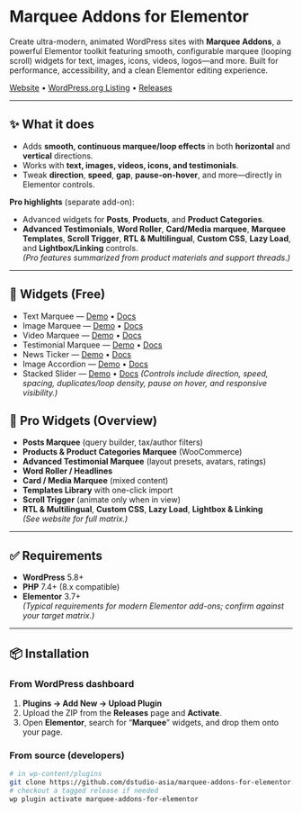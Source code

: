 # Marquee Addons for Elementor

Create ultra-modern, animated WordPress sites with **Marquee Addons**, a powerful Elementor toolkit featuring smooth, configurable marquee (looping scroll) widgets for text, images, icons, videos, logos—and more. Built for performance, accessibility, and a clean Elementor editing experience.

[Website](https://marqueeaddons.com) • [WordPress.org Listing](https://en-gb.wordpress.org/plugins/marquee-addons-for-elementor/) • [Releases](https://github.com/dstudio-asia/marquee-addons-for-elementor/releases)

---

## ✨ What it does

- Adds **smooth, continuous marquee/loop effects** in both **horizontal** and **vertical** directions.
- Works with **text, images, videos, icons, and testimonials**.
- Tweak **direction**, **speed**, **gap**, **pause-on-hover**, and more—directly in Elementor controls.

**Pro highlights** (separate add-on):
- Advanced widgets for **Posts**, **Products**, and **Product Categories**.
- **Advanced Testimonials**, **Word Roller**, **Card/Media marquee**, **Marquee Templates**, **Scroll Trigger**, **RTL & Multilingual**, **Custom CSS**, **Lazy Load**, and **Lightbox/Linking** controls.  
  *(Pro features summarized from product materials and support threads.)*

---

## 🧩 Widgets (Free)

- Text Marquee — [Demo](https://marqueeaddons.com/text-marquee/) • [Docs](https://marqueeaddons.com/how-to-use-the-advanced-text-marquee-widget-in-elementor/)
- Image Marquee — [Demo](https://marqueeaddons.com/image-marquee/) • [Docs](https://marqueeaddons.com/how-to-use-the-image-marquee-widget-in-elementor/)
- Video Marquee — [Demo](https://marqueeaddons.com/video-marquee/) • [Docs](https://marqueeaddons.com/how-to-use-the-video-marquee-widget-in-elementor/)
- Testimonial Marquee — [Demo](https://marqueeaddons.com/testimonial-marquee/) • [Docs](https://marqueeaddons.com/how-to-use-the-advanced-testimonial-marquee-widget-in-elementor/)
- News Ticker — [Demo](https://marqueeaddons.com/news-ticker/) • [Docs](https://marqueeaddons.com/how-to-use-the-news-ticker-widget-in-elementor/)
- Image Accordion — [Demo](https://marqueeaddons.com/image-accordion/) • [Docs](https://marqueeaddons.com/how-to-use-the-image-accordion-widget-in-elementor/)
- Stacked Slider — [Demo](https://marqueeaddons.com/stacked-slider/) • [Docs](https://marqueeaddons.com/how-to-use-the-stacked-slider-widget-in-elementor/) 
  *(Controls include direction, speed, spacing, duplicates/loop density, pause on hover, and responsive visibility.)*

## 🚀 Pro Widgets (Overview)

- **Posts Marquee** (query builder, tax/author filters)
- **Products & Product Categories Marquee** (WooCommerce)
- **Advanced Testimonial Marquee** (layout presets, avatars, ratings)
- **Word Roller / Headlines**
- **Card / Media Marquee** (mixed content)
- **Templates Library** with one-click import
- **Scroll Trigger** (animate only when in view)
- **RTL & Multilingual**, **Custom CSS**, **Lazy Load**, **Lightbox & Linking**  
  *(See website for full matrix.)*

---

## ✅ Requirements

- **WordPress** 5.8+  
- **PHP** 7.4+ (8.x compatible)  
- **Elementor** 3.7+  
*(Typical requirements for modern Elementor add-ons; confirm against your target matrix.)*

---

## 📦 Installation

### From WordPress dashboard
1. **Plugins → Add New → Upload Plugin**  
2. Upload the ZIP from the **Releases** page and **Activate**.
3. Open **Elementor**, search for “**Marquee**” widgets, and drop them onto your page.

### From source (developers)
```bash
# in wp-content/plugins
git clone https://github.com/dstudio-asia/marquee-addons-for-elementor.git
# checkout a tagged release if needed
wp plugin activate marquee-addons-for-elementor

